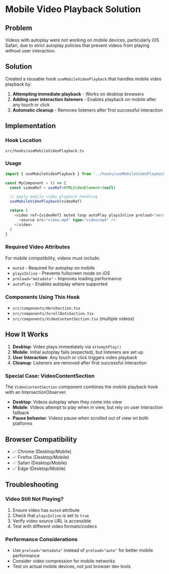# Mobile Video Playback Solution

## Problem

Videos with autoplay were not working on mobile devices, particularly iOS Safari, due to strict autoplay policies that prevent videos from playing without user interaction.

## Solution

Created a reusable hook `useMobileVideoPlayback` that handles mobile video playback by:

1. **Attempting immediate playback** - Works on desktop browsers
2. **Adding user interaction listeners** - Enables playback on mobile after any touch or click
3. **Automatic cleanup** - Removes listeners after first successful interaction

## Implementation

### Hook Location

`src/hooks/useMobileVideoPlayback.ts`

### Usage

```typescript
import { useMobileVideoPlayback } from '../hooks/useMobileVideoPlayback'

const MyComponent = () => {
  const videoRef = useRef<HTMLVideoElement>(null)

  // Apply mobile video playback handling
  useMobileVideoPlayback(videoRef)

  return (
    <video ref={videoRef} muted loop autoPlay playsInline preload="metadata">
      <source src="video.mp4" type="video/mp4" />
    </video>
  )
}
```

### Required Video Attributes

For mobile compatibility, videos must include:

- `muted` - Required for autoplay on mobile
- `playsInline` - Prevents fullscreen mode on iOS
- `preload="metadata"` - Improves loading performance
- `autoPlay` - Enables autoplay where supported

### Components Using This Hook

- `src/components/HeroSection.tsx`
- `src/components/ScrollDotsSection.tsx`
- `src/components/VideoContentSection.tsx` (multiple videos)

## How It Works

1. **Desktop**: Video plays immediately via `attemptPlay()`
2. **Mobile**: Initial autoplay fails (expected), but listeners are set up
3. **User Interaction**: Any touch or click triggers video playback
4. **Cleanup**: Listeners are removed after first successful interaction

### Special Case: VideoContentSection

The `VideoContentSection` component combines the mobile playback hook with an IntersectionObserver:

- **Desktop**: Videos autoplay when they come into view
- **Mobile**: Videos attempt to play when in view, but rely on user interaction fallback
- **Pause behavior**: Videos pause when scrolled out of view on both platforms

## Browser Compatibility

- ✅ Chrome (Desktop/Mobile)
- ✅ Firefox (Desktop/Mobile)
- ✅ Safari (Desktop/Mobile)
- ✅ Edge (Desktop/Mobile)

## Troubleshooting

### Video Still Not Playing?

1. Ensure video has `muted` attribute
2. Check that `playsInline` is set to `true`
3. Verify video source URL is accessible
4. Test with different video formats/codecs

### Performance Considerations

- Use `preload="metadata"` instead of `preload="auto"` for better mobile performance
- Consider video compression for mobile networks
- Test on actual mobile devices, not just browser dev tools
